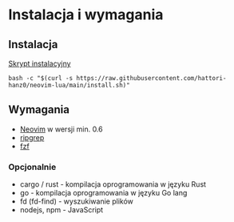 # Instalacja i wymagania

## Instalacja

[Skrypt instalacyjny](https://raw.githubusercontent.com/hattori-hanz0/neovim-lua/main/install.sh)

```shell
bash -c "$(curl -s https://raw.githubusercontent.com/hattori-hanz0/neovim-lua/main/install.sh)"
```

## Wymagania

- [Neovim](https://github.com/neovim/neovim) w wersji min. 0.6
- [ripgrep](https://github.com/BurntSushi/ripgrep)
- [fzf](https://github.com/junegunn/fzf)

### Opcjonalnie

- cargo / rust - kompilacja oprogramowania w języku Rust
- go - kompilacja oprogramowania w języku Go lang
- fd (fd-find) - wyszukiwanie plików
- nodejs, npm - JavaScript
